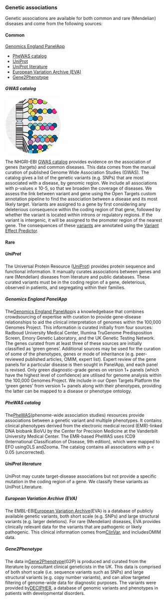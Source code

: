 ### Genetic associations

Genetic associations are available for both common and rare \(Mendelian\) diseases and come from the following sources:

#### Common

[Genomics England PanelApp](http://www.targetvalidation.org/#genomics_england)

* [PheWAS catalog](http://www.targetvalidation.org/#phewas)
* [UniProt](http://www.targetvalidation.org/#uniprot)
* [UniProt literature](http://www.targetvalidation.org/#uniprot_lit)
* [European Variation Archive \(EVA\)](http://www.targetvalidation.org/#eva)
* [Gene2Phenotype](http://www.targetvalidation.org/#gene2phenotype)

##### GWAS catalog

![](/assets/GWAS_Catalog_circle_178x178.png)

The NHGRI-EBI [GWAS catalog](https://www.ebi.ac.uk/gwas/docs/about) provides evidence on the association of genes \(targets\) and common diseases. This data comes from the manual curation of published Genome Wide Association Studies \(GWAS\). The catalog gives a list of the genetic variants \(e.g. SNPs\) that are most associated with a disease, by genomic region. We include all associations with p-values ≤ 10-5, so that we broaden the coverage of diseases. We assess the link between variant and gene using the Open Targets custom annotation pipeline to find the association between a disease and its most likely target. Variants are assigned to a gene by first considering any deleterious consequence within the coding region of that gene, followed by whether the variant is located within introns or regulatory regions. If the variant is intergenic, it will be assigned to the promoter region of the nearest gene. The consequences of these [variants](http://targetvalidation.org/variants) are annotated using the [Variant Effect Predictor](http://www.ensembl.org/info/docs/tools/vep/index.html).

#### Rare

##### UniProt

The Universal Protein Resource \([UniProt](http://www.uniprot.org/)\) provides protein sequence and functional information. It manually curates associations between genes and rare \(Mendelian\) diseases from literature and public databases. These curated variants must be in the coding region of a gene, deleterious, observed in patients, and segregating within their families.

##### Genomics England PanelApp

The[Genomics England PanelApp](https://panelapp.extge.co.uk/crowdsourcing/PanelApp/)is a knowledgebase that combines crowdsourcing of expertise with curation to provide gene-disease relationships to aid the clinical interpretation of genomes within the 100,000 Genomes Project. This information is curated initially from four sources: Radboud University Medical Center, Illumina TruGenome Predisposition Screen, Emory Genetic Laboratory, and the UK Genetic Testing Network. The genes curated from at least three of these sources are initially classified as ‘green genes’. Additional sources may be used for the curation of some of the phenotypes, genes or mode of inheritance \(e.g. peer-reviewed published articles, OMIM, expert list\). Expert review of the gene panels for a particular disease is then sought in PanelApp, and each panel is revised. Only green diagnostic-grade genes on version 1+ panels \(which have the highest level of confidence\) are utilised for genome analysis within the 100,000 Genomes Project. We include in our Open Targets Platform the ‘green genes’ from version 1+ panels along with their phenotypes, providing the latter can be mapped to a disease or phenotype ontology.

##### PheWAS catalog

The[PheWAS](https://phewascatalog.org/)\(phenome-wide association studies\) resources provide associations between a genetic variant and multiple phenotypes. It contains clinical phenotypes derived from the electronic medical record \(EMR\)-linked DNA biobank BioVU by the Center for Precision Medicine at the Vanderbilt University Medical Center. The EMR-based PheWAS uses ICD9 \(International Classification of Disease, 9th edition\), which were mapped to EFO usingOLS andZooma. The catalog contains all associations with p &lt; 0.05 \(uncorrected\).

##### UniProt literature

UniProt may curate target-disease associations but not provide a specific mutation in the coding region of a gene. We classify these variants as UniProt Literature.

##### European Variation Archive \(EVA\)

The EMBL-EBI[European Variation Archive](http://www.ebi.ac.uk/eva/?Home)\(EVA\) is a database of publicly available genetic variants, both short scale \(e.g. SNPs\) and large structural variants \(e.g. larger deletions\). For rare \(Mendelian\) diseases, EVA provides clinically relevant data for the variants that are pathogenic or likely pathogenic. This clinical information comes from[ClinVar](http://www.ncbi.nlm.nih.gov/clinvar/), and includesOMIM data.

##### Gene2Phenotype

The data in[Gene2Phenotype](http://www.ebi.ac.uk/gene2phenotype)\(G2P\) is produced and curated from the literature by consultant clinical geneticists in the UK. This data is comprised of both short scale \(i.e. sequence variants such as SNPs\) and large structural variants \(e.g. copy number variants\), and can allow targeted filtering of genome-wide data for diagnostic purposes. The variants were provided by[DECIPHER](https://decipher.sanger.ac.uk/index), a database of genomic variants and phenotypes in patients with developmental disorders.


